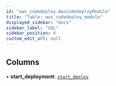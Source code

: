 ```yaml
---
id: "aws_codedeploy.AwsCodedeployModule"
title: "Table: aws_codedeploy_module"
displayed_sidebar: "docs"
sidebar_label: "SQL"
sidebar_position: 0
custom_edit_url: null
---
```


## Columns

• **start\_deployment**: [`start_deploy`](aws_codedeploy_rpcs_start_deploy.StartDeployRPC.md)

